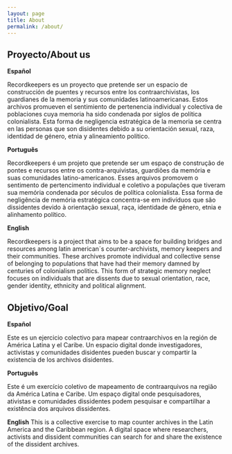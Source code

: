 ```yaml
---
layout: page
title: About
permalink: /about/
---
```


## Proyecto/About us

**Español** 

Recordkeepers es un proyecto que pretende ser un espacio de construcción de puentes y recursos entre los contraarchivistas, los guardianes de la memoria y sus comunidades latinoamericanas. Estos archivos promueven el sentimiento de pertenencia individual y colectiva de poblaciones cuya memoria ha sido condenada por siglos de política colonialista. Esta forma de negligencia estratégica de la memoria se centra en las personas que son disidentes debido a su orientación sexual, raza, identidad de género, etnia y alineamiento político.

**Português** 

Recordkeepers é um projeto que pretende ser um espaço de construção de pontes e recursos entre os contra-arquivistas, guardiões da memória e suas comunidades latino-americanos. Esses arquivos promovem o sentimento de pertencimento individual e coletivo a populações que tiveram sua memória condenada por séculos de política colonialista. Essa forma de negligência de memória estratégica concentra-se em indivíduos que são dissidentes devido à orientação sexual, raça, identidade de gênero, etnia e alinhamento político.

**English** 

Recordkeepers is a project that aims to be a space for building bridges and resources among latin american´s counter-archivists, memory keepers and their communities. These archives promote individual and collective sense of belonging to populations that have had their memory damned by centuries of colonialism politics. This form of strategic memory neglect focuses on individuals that are dissents due to sexual orientation, race, gender identity, ethnicity and political alignment.


## Objetivo/Goal

**Español** 

Este es un ejercicio colectivo para mapear contraarchivos en la región de América Latina y el Caribe. Un espacio digital donde investigadores, activistas y comunidades disidentes pueden buscar y compartir la existencia de los archivos disidentes.

**Português** 

Este é um exercício coletivo de mapeamento de contraarquivos na região da América Latina e Caribe. Um espaço digital onde pesquisadores, ativistas e comunidades dissidentes podem pesquisar e compartilhar a existência dos arquivos dissidentes.

**English** 
This is a collective exercise to map counter archives in the Latin America and the Caribbean region. A digital space where researchers, activists and dissident communities can search for and share the existence of the dissident archives.
